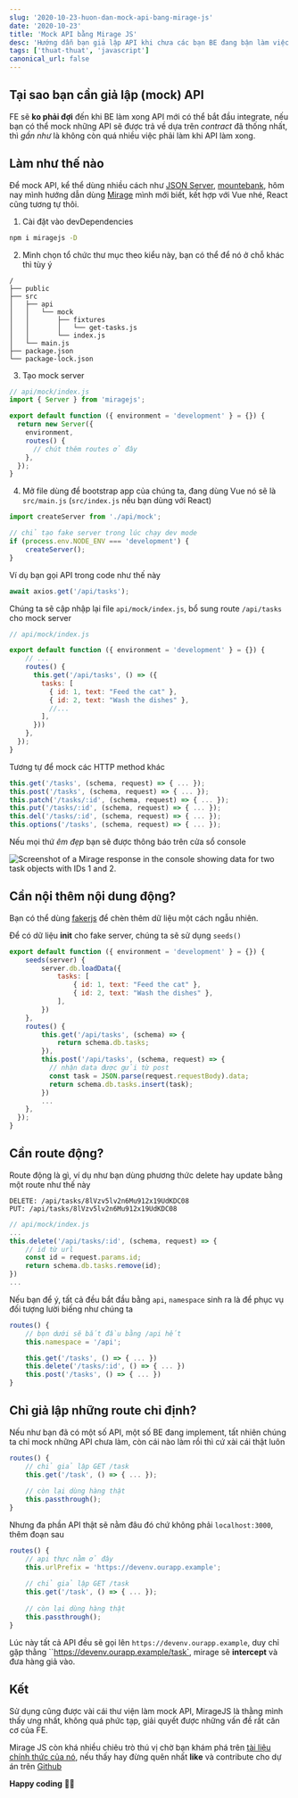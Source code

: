 ```yaml
---
slug: '2020-10-23-huon-dan-mock-api-bang-mirage-js'
date: '2020-10-23'
title: 'Mock API bằng Mirage JS'
desc: 'Hướng dẫn bạn giả lập API khi chưa các bạn BE đang bận làm việc lớn'
tags: ['thuat-thuat', 'javascript']
canonical_url: false
---
```


## Tại sao bạn cần giả lập (mock) API

FE sẽ **ko phải đợi** đến khi BE làm xong API mới có thể bắt đầu integrate, nếu bạn có thể mock những API sẽ được trả về dựa trên *contract* đã thống nhất, thì *gần như* là không còn quá nhiều việc phải làm khi API làm xong.

## Làm như thế nào

Để mock API, kể thể dùng nhiều cách như [JSON Server](https://www.npmjs.com/package/json-server), [mountebank](http://www.mbtest.org/), hôm nay mình hướng dẫn dùng [Mirage](https://miragejs.com/) mình mới biết, kết hợp với Vue nhé, React cũng tương tự thôi.

1. Cài đặt vào devDependencies

```bash
npm i miragejs -D
```

2. Mình chọn tổ chức thư mục theo kiểu này, bạn có thể để nó ở chỗ khác thì tùy ý

```
/
├── public
├── src
│   ├── api
│   │   └── mock
│   │       ├── fixtures
│   │       │   └── get-tasks.js
│   │       └── index.js
│   └── main.js
├── package.json
└── package-lock.json
```

3. Tạo mock server 

```js
// api/mock/index.js
import { Server } from 'miragejs';

export default function ({ environment = 'development' } = {}) {
  return new Server({
    environment,
    routes() {
      // chút thêm routes ở đây
    },
  });
}
```

4. Mở file dùng để bootstrap app của chúng ta, đang dùng Vue nó sẽ là `src/main.js` (`src/index.js` nếu bạn dùng với React)

```js
import createServer from './api/mock';

// chỉ tạo fake server trong lúc chạy dev mode
if (process.env.NODE_ENV === 'development') {
    createServer();
}
```

Ví dụ bạn gọi API trong code như thế này

```js
await axios.get('/api/tasks');
```

Chúng ta sẽ cập nhập lại file `api/mock/index.js`, bổ sung route `/api/tasks` cho mock server

```js
// api/mock/index.js

export default function ({ environment = 'development' } = {}) {
    // ...
    routes() {
      this.get('/api/tasks', () => ({
        tasks: [
          { id: 1, text: "Feed the cat" },
          { id: 2, text: "Wash the dishes" },
          //...
        ],
      }))
    },
  });
}
```

Tương tự để mock các HTTP method khác

```js
this.get('/tasks', (schema, request) => { ... });
this.post('/tasks', (schema, request) => { ... });
this.patch('/tasks/:id', (schema, request) => { ... });
this.put('/tasks/:id', (schema, request) => { ... });
this.del('/tasks/:id', (schema, request) => { ... });
this.options('/tasks', (schema, request) => { ... });
```

Nếu mọi thứ *êm đẹp* bạn sẽ được thông báo trên cửa sổ console

![Screenshot of a Mirage response in the console showing data for two task objects with IDs 1 and 2.](https://i1.wp.com/css-tricks.com/wp-content/uploads/2020/07/image-32.png?resize=1208%2C296&ssl=1)

## Cần nội thêm nội dung động?

Bạn có thể dùng [fakerjs](https://github.com/marak/Faker.js/) để chèn thêm dữ liệu một cách ngẫu nhiên.

Để có dữ liệu **init** cho fake server, chúng ta sẽ sử dụng `seeds()`

```js
export default function ({ environment = 'development' } = {}) {
    seeds(server) {
        server.db.loadData({
            tasks: [
                { id: 1, text: "Feed the cat" },
                { id: 2, text: "Wash the dishes" },
            ],
        })
    },
    routes() {
        this.get('/api/tasks', (schema) => {
            return schema.db.tasks;
        }),
        this.post('/api/tasks', (schema, request) => {
          // nhận data được gửi từ post
          const task = JSON.parse(request.requestBody).data;
          return schema.db.tasks.insert(task);
        })
        ...
    },
  });
}
```

## Cần route động?

Route động là gì, ví dụ như bạn dùng phương thức delete hay update bằng một route như thế này

```
DELETE: /api/tasks/8lVzv5lv2n6Mu912x19UdKDC08
PUT: /api/tasks/8lVzv5lv2n6Mu912x19UdKDC08
```

```js
// api/mock/index.js
...
this.delete('/api/tasks/:id', (schema, request) => {
  	// id từ url
    const id = request.params.id;
    return schema.db.tasks.remove(id);
})
...
```

Nếu bạn để ý, tất cả đều bắt đầu bằng `api`, `namespace` sinh ra là để phục vụ đối tượng lười biếng như chúng ta

```js
routes() {
    // bọn dưới sẽ bắt đầu bằng /api hết
    this.namespace = '/api';

    this.get('/tasks', () => { ... })
    this.delete('/tasks/:id', () => { ... })
    this.post('/tasks', () => { ... })
}
```

## Chỉ giả lập những route chỉ định?

Nếu như bạn đã có một số API, một số BE đang implement, tất nhiên chúng ta chỉ mock những API chưa làm, còn cái nào làm rồi thì cứ xài cái thật luôn

```js
routes() {
    // chỉ giả lập GET /task
    this.get('/task', () => { ... });
    
    // còn lại dùng hàng thật
    this.passthrough();
}
```

Nhưng đa phần API thật sẽ nằm đâu đó chứ không phải `localhost:3000`, thêm đoạn sau

```js
routes() {
    // api thực nằm ở đây
    this.urlPrefix = 'https://devenv.ourapp.example';
    
    // chỉ giả lập GET /task
    this.get('/task', () => { ... });
    
    // còn lại dùng hàng thật
    this.passthrough();
}
```

Lúc này tất cả API đều sẽ gọi lên `https://devenv.ourapp.example`, duy chỉ gặp thằng ``https://devenv.ourapp.example/task`, mirage sẽ **intercept** và đưa hàng giả vào.

## Kết

Sử dụng cũng được vài cái thư viện làm mock API, MirageJS là thằng mình thấy ưng nhất, không quá phức tạp, giải quyết được những vấn đề rất căn cơ của FE.

Mirage JS còn khá nhiều chiêu trò thú vị chờ bạn khám phá trên [tài liệu chính thức của nó](https://miragejs.com/docs/getting-started/introduction/), nếu thấy hay đừng quên nhất **like** và contribute cho dự án trên [Github](https://github.com/miragejs/miragejs)

**Happy coding** 🎉🙌